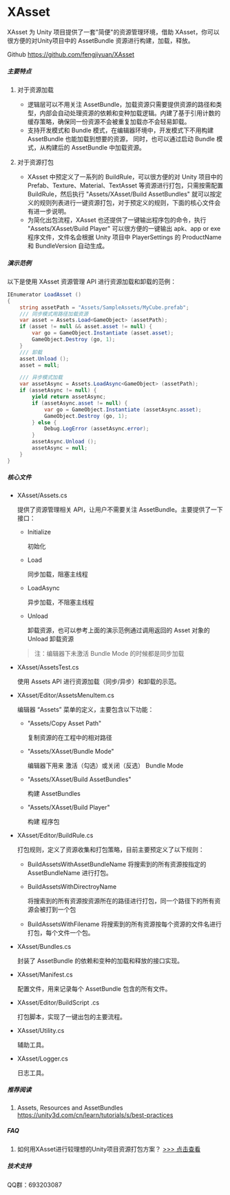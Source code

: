 # XAsset 

XAsset 为 Unity 项目提供了一套"简便"的资源管理环境，借助 XAsset，你可以很方便的对Unity项目中的 AssetBundle 资源进行构建，加载，释放。 

Github https://github.com/fengjiyuan/XAsset

##### 主要特点

1. 对于资源加载

   * 逻辑层可以不用关注 AssetBundle，加载资源只需要提供资源的路径和类型，内部会自动处理资源的依赖和变种加载逻辑。内建了基于引用计数的缓存策略，确保同一份资源不会被重复加载亦不会轻易卸载。
   * 支持开发模式和 Bundle 模式，在编辑器环境中，开发模式下不用构建 AssetBundle 也能加载到想要的资源， 同时，也可以通过启动 Bundle 模式，从构建后的 AssetBundle 中加载资源。

2. 对于资源打包

   * XAsset 中预定义了一系列的 BuildRule，可以很方便的对 Unity 项目中的 Prefab、Texture、Material、TextAsset 等资源进行打包，只需按需配置 BuildRule，然后执行 "Assets/XAsset/Build AssetBundles" 就可以按定义的规则列表进行一键资源打包，对于预定义的规则，下面的核心文件会有进一步说明。
   * 为简化出包流程，XAsset 也还提供了一键输出程序包的命令，执行 "Assets/XAsset/Build Player" 可以很方便的一键输出 apk、app or exe 程序文件，文件名会根据 Unity 项目中 PlayerSettings 的 ProductName 和 BundleVersion 自动生成。



##### 演示范例 ##### 

以下是使用 XAsset 资源管理 API 进行资源加载和卸载的范例：

```c#
IEnumerator LoadAsset ()
{
	string assetPath = "Assets/SampleAssets/MyCube.prefab"; 
	/// 同步模式用路径加载资源
	var asset = Assets.Load<GameObject> (assetPath);
	if (asset != null && asset.asset != null) {
		var go = GameObject.Instantiate (asset.asset);
		GameObject.Destroy (go, 1);
	}
	/// 卸载
	asset.Unload ();
	asset = null; 

	/// 异步模式加载
	var assetAsync = Assets.LoadAsync<GameObject> (assetPath);
	if (assetAsync != null) {
		yield return assetAsync;
		if (assetAsync.asset != null) {
			var go = GameObject.Instantiate (assetAsync.asset);
			GameObject.Destroy (go, 1);
		} else {
			Debug.LogError (assetAsync.error);
		} 
		assetAsync.Unload ();
		assetAsync = null;
	}
}
```

##### 核心文件 #####
- XAsset/Assets.cs 

  提供了资源管理相关 API，让用户不需要关注 AssetBundle。主要提供了一下接口：

  - Initialize 

     初始化

  - Load 

     同步加载，阻塞主线程

  - LoadAsync 

     异步加载，不阻塞主线程

  - Unload 

     卸载资源，也可以参考上面的演示范例通过调用返回的 Asset 对象的 Unload 卸载资源

  > 注：编辑器下未激活 Bundle Mode 的时候都是同步加载


- XAsset/AssetsTest.cs

  使用 Assets API 进行资源加载（同步/异步）和卸载的示范。


- XAsset/Editor/AssetsMenuItem.cs

   编辑器 “Assets” 菜单的定义，主要包含以下功能：

  - "Assets/Copy Asset Path" 

     复制资源的在工程中的相对路径

  - "Assets/XAsset/Bundle Mode" 

     编辑器下用来 激活（勾选）或关闭（反选） Bundle Mode

  - "Assets/XAsset/Build AssetBundles"

     构建 AssetBundles

  - "Assets/XAsset/Build Player"

     构建 程序包

- XAsset/Editor/BuildRule.cs

   打包规则，定义了资源收集和打包策略，目前主要预定义了以下规则：

  - BuildAssetsWithAssetBundleName 
    将搜索到的所有资源按指定的 AssetBundleName 进行打包。

  - BuildAssetsWithDirectroyName 

    将搜索到的所有资源按资源所在的路径进行打包，同一个路径下的所有资源会被打到一个包

  - BuildAssetsWithFilename
    将搜索到的所有资源按每个资源的文件名进行打包，每个文件一个包。

- XAsset/Bundles.cs 

  封装了 AssetBundle 的依赖和变种的加载和释放的接口实现。

- XAsset/Manifest.cs

  配置文件，用来记录每个 AssetBundle 包含的所有文件。

- XAsset/Editor/BuildScript .cs

  打包脚本，实现了一键出包的主要流程。

- XAsset/Utility.cs 

  辅助工具。

- XAsset/Logger.cs 

  日志工具。

##### 推荐阅读 #####
1. Assets, Resources and AssetBundles https://unity3d.com/cn/learn/tutorials/s/best-practices 

##### FAQ

1. 如何用XAsset进行较理想的Unity项目资源打包方案？ [>>> 点击查看](./如何用XAsset进行较理想的Unity项目资源打包方案.md)

##### 技术支持 #####

QQ群：693203087
